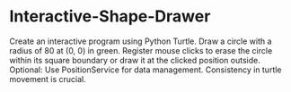 # Interactive-Shape-Drawer
Create an interactive program using Python Turtle. Draw a circle with a radius of 80 at (0, 0) in green. Register mouse clicks to erase the circle within its square boundary or draw it at the clicked position outside. Optional: Use PositionService for data management. Consistency in turtle movement is crucial.

